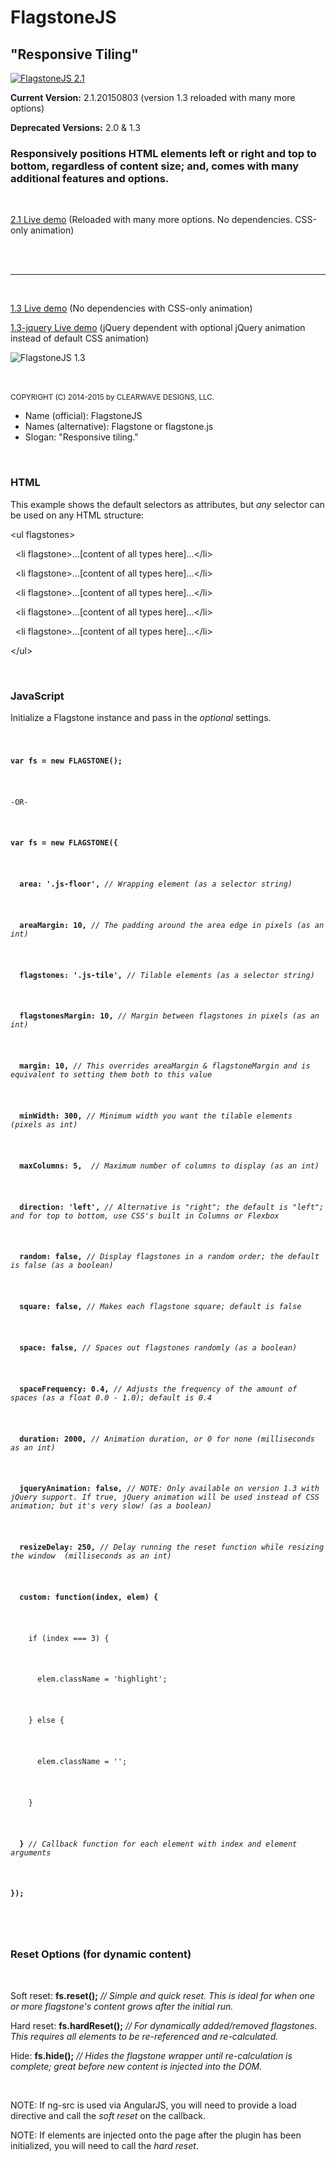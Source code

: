 <h1>FlagstoneJS</h1>
<h2>"Responsive Tiling"</h2>
<a href="http://codepen.io/clearwavedesigns/full/vNWpGM" target="_blank">
  <img src="http://cdn.clearwavedesigns.com/flagstonejs-2.1.jpg" alt="FlagstoneJS 2.1"/>
</a>
<br/>
<p><strong>Current Version:</strong> 2.1.20150803 (version 1.3 reloaded with many more options)</p>
<p><strong>Deprecated Versions:</strong> 2.0 &#38; 1.3</p>

<h3>Responsively positions HTML elements left or right and top to bottom, regardless of content size; and, comes with many additional features and options.</h3>
<br/>
<p><a href="http://codepen.io/clearwavedesigns/full/vNWpGM" target="_blank">2.1 Live demo</a> (Reloaded with many more options. No dependencies. CSS-only animation)</p>
<br/>
<br/>
<hr/>
<br/>
<p><a href="http://codepen.io/clearwavedesigns/full/QbVLgQ" target="_blank">1.3 Live demo</a> (No dependencies with CSS-only animation)</p>
<p><a href="http://codepen.io/clearwavedesigns/full/gbOrvR" target="_blank">1.3-jquery Live demo</a> (jQuery dependent with optional jQuery animation instead of default CSS animation)</p>
<img src="http://cdn.clearwavedesigns.com/flagstonejs-1.3.jpg" alt="FlagstoneJS 1.3"/>
<br/>
<br/>
<br/>

<small>COPYRIGHT (C) 2014-2015 by CLEARWAVE DESIGNS, LLC.</small>

<ul>
  <li>Name (official): FlagstoneJS</li>
  <li>Names (alternative): Flagstone or flagstone.js</li>
  <li>Slogan: "Responsive tiling."</li>
</ul>
<br/>
<article>
  <h3>HTML</h3>
  <p>This example shows the default selectors as attributes, but <em>any</em> selector can be used on any HTML structure:</p>
  <p>&lt;ul flagstones&gt;</p>
    <p>&#160;&#160;&lt;li flagstone&gt;...[content of all types here]...&lt;/li&gt;</p>
    <p>&#160;&#160;&lt;li flagstone&gt;...[content of all types here]...&lt;/li&gt;</p>
    <p>&#160;&#160;&lt;li flagstone&gt;...[content of all types here]...&lt;/li&gt;</p>
    <p>&#160;&#160;&lt;li flagstone&gt;...[content of all types here]...&lt;/li&gt;</p>
    <p>&#160;&#160;&lt;li flagstone&gt;...[content of all types here]...&lt;/li&gt;</p>
  <p>&lt;/ul&gt;</p>
</article>
<br/>
<article>
  <h3>JavaScript</h3>
  <p>Initialize a Flagstone instance and pass in the <em>optional</em> settings.</p>
  <code>
   <p><strong>var fs = new FLAGSTONE();</strong></p>
   <p>-OR-</p>
    <p><strong>var fs = new FLAGSTONE({</strong></p>
      <p><strong>&#160;&#160;area: '.js-floor',</strong> <em>// Wrapping element (as a selector string)</em></p>
      <p><strong>&#160;&#160;areaMargin: 10,</strong> <em>// The padding around the area edge in pixels (as an int)</em></p>
      <p><strong>&#160;&#160;flagstones: '.js-tile',</strong> <em>// Tilable elements (as a selector string)</em></p>
      <p><strong>&#160;&#160;flagstonesMargin: 10,</strong> <em>// Margin between flagstones in pixels (as an int)</em></p>
      <p><strong>&#160;&#160;margin: 10,</strong> <em>// This overrides areaMargin & flagstoneMargin and is equivalent to setting them both to this value</em></p>
      <p><strong>&#160;&#160;minWidth: 300,</strong> <em>// Minimum width you want the tilable elements (pixels as int)</em></p>
      <p><strong>&#160;&#160;maxColumns: 5,</strong> <em> // Maximum number of columns to display (as an int)</em></p>
      <p><strong>&#160;&#160;direction: 'left',</strong> <em>// Alternative is "right"; the default is "left"; and for top to bottom, use CSS's built in Columns or Flexbox</em></p>
      <p><strong>&#160;&#160;random: false,</strong> <em>// Display flagstones in a random order; the default is false (as a boolean)</em></p>
      <p><strong>&#160;&#160;square: false,</strong> <em>// Makes each flagstone square; default is false</em></p>
      <p><strong>&#160;&#160;space: false,</strong> <em>// Spaces out flagstones randomly (as a boolean)</em></p>
      <p><strong>&#160;&#160;spaceFrequency: 0.4,</strong> <em>// Adjusts the frequency of the amount of spaces (as a float 0.0 - 1.0); default is 0.4</em></p>
      <p><strong>&#160;&#160;duration: 2000,</strong> <em>// Animation duration, or 0 for none (milliseconds as an int)</em></p>
      <p><strong>&#160;&#160;jqueryAnimation: false,</strong> <em>// NOTE: Only available on version 1.3 with jQuery support. If true, jQuery animation will be used instead of CSS animation; but it's very slow! (as a boolean)</em></p>
      <p><strong>&#160;&#160;resizeDelay: 250,</strong> <em>// Delay running the reset function while resizing the window  (milliseconds as an int)</em></p>
      <p><strong>&#160;&#160;custom: function(index, elem) {</strong></p>
      <p>&#160;&#160;&#160;&#160;if (index === 3) {</p>
      <p>&#160;&#160;&#160;&#160;&#160;&#160;elem.className = 'highlight';</p>
      <p>&#160;&#160;&#160;&#160;} else {</p>
      <p>&#160;&#160;&#160;&#160;&#160;&#160;elem.className = '';</p>
      <p>&#160;&#160;&#160;&#160;}</p>
      <p>&#160;&#160;<strong>}</strong> <em>// Callback function for each element with index and element arguments</em></p>
    <p><strong>});</strong></p>
  </code>
</article>
<br/>
<article>
  <h3>Reset Options (for dynamic content)</h3>
  <br/>
  <p>Soft reset: <strong>fs.reset();</strong> <em>// Simple and quick reset. This is ideal for when one or more flagstone's content grows after the initial run.</em></p>
  <p>Hard reset: <strong>fs.hardReset();</strong> <em>// For dynamically added/removed flagstones. This requires all elements to be re-referenced and re-calculated.</em></p>
  <p>Hide: <strong>fs.hide();</strong> <em>// Hides the flagstone wrapper until re-calculation is complete; great before new content is injected into the DOM.</em></p>
  <br/>
  <p>NOTE: If ng-src is used via AngularJS, you will need to provide a load directive and call the <em>soft reset</em> on the callback.</p>
  <p>NOTE: If elements are injected onto the page after the plugin has been initialized, you will need to call the <em>hard reset</em>.</p>
</article>
